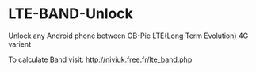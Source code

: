 # LTE-BAND-Unlock
Unlock any Android phone between GB-Pie LTE(Long Term Evolution) 4G varient

To calculate Band visit: http://niviuk.free.fr/lte_band.php
